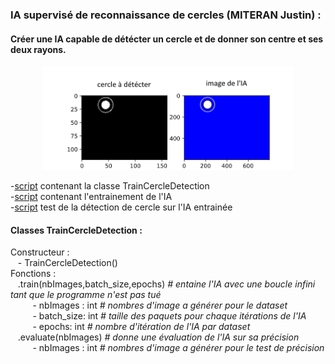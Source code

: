 ### IA supervisé de reconnaissance de cercles (MITERAN Justin) :  
#### Créer une IA capable de détécter un cercle et de donner son centre et ses deux rayons.
<p align="center"><img src="ia.png" width="400px"></p>

  -[script](../../Osu!Learn/Code/IACercleDetection/TrainCercledetection.py) contenant la classe TrainCercleDetection  
  -[script](../../Osu!Learn/Code/IACercleDetection/testTrainCercledetection.py) contenant l'entrainement de l'IA  
  -[script](../../Osu!Learn/Code/IACercleDetection/testCercledetection.py) test de la détection de cercle sur l'IA entrainée 

#### Classes TrainCercleDetection :  
Constructeur :  
      &nbsp;&nbsp;&nbsp;- TrainCercleDetection()  
Fonctions :  
      &nbsp;&nbsp;&nbsp;.train(nbImages,batch_size,epochs) *# entaine l'IA avec une boucle infini tant que le programme n'est pas tué*  
      &nbsp;&nbsp;&nbsp;&nbsp;&nbsp;&nbsp;&nbsp;&nbsp;&nbsp;- nbImages : int *# nombres d'image a générer pour le dataset*  
      &nbsp;&nbsp;&nbsp;&nbsp;&nbsp;&nbsp;&nbsp;&nbsp;&nbsp;- batch_size: int *# taille des paquets pour chaque itérations de l'IA*  
      &nbsp;&nbsp;&nbsp;&nbsp;&nbsp;&nbsp;&nbsp;&nbsp;&nbsp;- epochs: int *# nombre d'itération de l'IA par dataset*  
      &nbsp;&nbsp;&nbsp;.evaluate(nbImages) *# donne une évaluation de l'IA sur sa précision*  
      &nbsp;&nbsp;&nbsp;&nbsp;&nbsp;&nbsp;&nbsp;&nbsp;&nbsp;- nbImages : int *# nombres d'image a générer pour le test de précision*  
